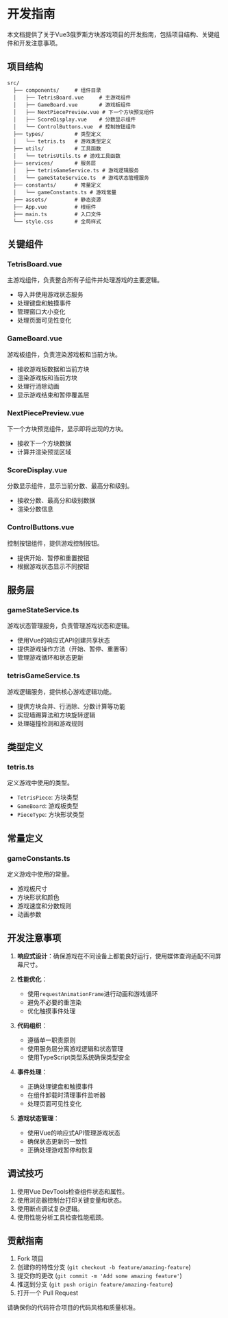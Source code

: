 # 开发指南

本文档提供了关于Vue3俄罗斯方块游戏项目的开发指南，包括项目结构、关键组件和开发注意事项。

## 项目结构

```
src/
  ├── components/     # 组件目录
  │   ├── TetrisBoard.vue     # 主游戏组件
  │   ├── GameBoard.vue       # 游戏板组件
  │   ├── NextPiecePreview.vue # 下一个方块预览组件
  │   ├── ScoreDisplay.vue    # 分数显示组件
  │   └── ControlButtons.vue  # 控制按钮组件
  ├── types/          # 类型定义
  │   └── tetris.ts   # 游戏类型定义
  ├── utils/          # 工具函数
  │   └── tetrisUtils.ts # 游戏工具函数
  ├── services/       # 服务层
  │   ├── tetrisGameService.ts # 游戏逻辑服务
  │   └── gameStateService.ts  # 游戏状态管理服务
  ├── constants/      # 常量定义
  │   └── gameConstants.ts # 游戏常量
  ├── assets/         # 静态资源
  ├── App.vue         # 根组件
  ├── main.ts         # 入口文件
  └── style.css       # 全局样式
```

## 关键组件

### TetrisBoard.vue

主游戏组件，负责整合所有子组件并处理游戏的主要逻辑。

- 导入并使用游戏状态服务
- 处理键盘和触摸事件
- 管理窗口大小变化
- 处理页面可见性变化

### GameBoard.vue

游戏板组件，负责渲染游戏板和当前方块。

- 接收游戏板数据和当前方块
- 渲染游戏板和当前方块
- 处理行消除动画
- 显示游戏结束和暂停覆盖层

### NextPiecePreview.vue

下一个方块预览组件，显示即将出现的方块。

- 接收下一个方块数据
- 计算并渲染预览区域

### ScoreDisplay.vue

分数显示组件，显示当前分数、最高分和级别。

- 接收分数、最高分和级别数据
- 渲染分数信息

### ControlButtons.vue

控制按钮组件，提供游戏控制按钮。

- 提供开始、暂停和重置按钮
- 根据游戏状态显示不同按钮

## 服务层

### gameStateService.ts

游戏状态管理服务，负责管理游戏状态和逻辑。

- 使用Vue的响应式API创建共享状态
- 提供游戏操作方法（开始、暂停、重置等）
- 管理游戏循环和状态更新

### tetrisGameService.ts

游戏逻辑服务，提供核心游戏逻辑功能。

- 提供方块合并、行消除、分数计算等功能
- 实现墙踢算法和方块旋转逻辑
- 处理碰撞检测和游戏规则

## 类型定义

### tetris.ts

定义游戏中使用的类型。

- `TetrisPiece`: 方块类型
- `GameBoard`: 游戏板类型
- `PieceType`: 方块形状类型

## 常量定义

### gameConstants.ts

定义游戏中使用的常量。

- 游戏板尺寸
- 方块形状和颜色
- 游戏速度和分数规则
- 动画参数

## 开发注意事项

1. **响应式设计**：确保游戏在不同设备上都能良好运行，使用媒体查询适配不同屏幕尺寸。

2. **性能优化**：
   - 使用`requestAnimationFrame`进行动画和游戏循环
   - 避免不必要的重渲染
   - 优化触摸事件处理

3. **代码组织**：
   - 遵循单一职责原则
   - 使用服务层分离游戏逻辑和状态管理
   - 使用TypeScript类型系统确保类型安全

4. **事件处理**：
   - 正确处理键盘和触摸事件
   - 在组件卸载时清理事件监听器
   - 处理页面可见性变化

5. **游戏状态管理**：
   - 使用Vue的响应式API管理游戏状态
   - 确保状态更新的一致性
   - 正确处理游戏暂停和恢复

## 调试技巧

1. 使用Vue DevTools检查组件状态和属性。
2. 使用浏览器控制台打印关键变量和状态。
3. 使用断点调试复杂逻辑。
4. 使用性能分析工具检查性能瓶颈。

## 贡献指南

1. Fork 项目
2. 创建你的特性分支 (`git checkout -b feature/amazing-feature`)
3. 提交你的更改 (`git commit -m 'Add some amazing feature'`)
4. 推送到分支 (`git push origin feature/amazing-feature`)
5. 打开一个 Pull Request

请确保你的代码符合项目的代码风格和质量标准。 